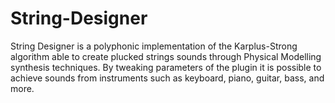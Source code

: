 # String-Designer

String Designer is a polyphonic implementation of the Karplus-Strong algorithm able to create plucked strings sounds through Physical Modelling synthesis techniques. By tweaking parameters of the plugin it is possible to achieve sounds from instruments such as keyboard, piano, guitar, bass, and more.
